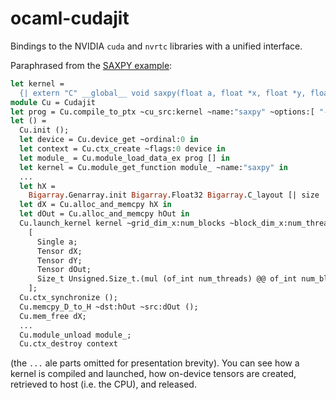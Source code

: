 # ocaml-cudajit

Bindings to the NVIDIA `cuda` and `nvrtc` libraries with a unified interface.

Paraphrased from the [SAXPY example](test/saxpy.ml):

```ocaml
let kernel =
  {| extern "C" __global__ void saxpy(float a, float *x, float *y, float *out, size_t n) { ... } |}
module Cu = Cudajit
let prog = Cu.compile_to_ptx ~cu_src:kernel ~name:"saxpy" ~options:[ "--use_fast_math" ] ~with_debug:true
let () =
  Cu.init ();
  let device = Cu.device_get ~ordinal:0 in
  let context = Cu.ctx_create ~flags:0 device in
  let module_ = Cu.module_load_data_ex prog [] in
  let kernel = Cu.module_get_function module_ ~name:"saxpy" in
  ...
  let hX =
    Bigarray.Genarray.init Bigarray.Float32 Bigarray.C_layout [| size |] (fun idx -> Float.of_int idx.(0)) in
  let dX = Cu.alloc_and_memcpy hX in
  let dOut = Cu.alloc_and_memcpy hOut in
  Cu.launch_kernel kernel ~grid_dim_x:num_blocks ~block_dim_x:num_threads ~shared_mem_bytes:0 Cu.no_stream
    [
      Single a;
      Tensor dX;
      Tensor dY;
      Tensor dOut;
      Size_t Unsigned.Size_t.(mul (of_int num_threads) @@ of_int num_blocks);
    ];
  Cu.ctx_synchronize ();
  Cu.memcpy_D_to_H ~dst:hOut ~src:dOut ();
  Cu.mem_free dX;
  ...
  Cu.module_unload module_;
  Cu.ctx_destroy context
```

(the `...` ale parts omitted for presentation brevity).
You can see how a kernel is compiled and launched, how on-device tensors are created, retrieved to host
(i.e. the CPU), and released.
